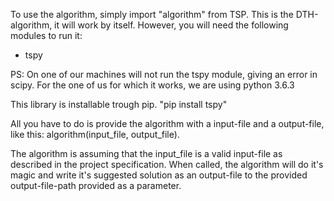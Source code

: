 To use the algorithm, simply import "algorithm" from TSP.
This is the DTH-algorithm, it will work by itself.
However, you will need the following modules to run it:
- tspy

PS: On one of our machines will not run the tspy module, giving an error in scipy.
For the one of us for which it works, we are using python 3.6.3

This library is installable trough pip.
"pip install tspy"

All you have to do is provide the algorithm with a input-file and a output-file,
like this: algorithm(input_file, output_file).

The algorithm is assuming that the input_file is a valid input-file as described in the project specification.
When called, the algorithm will do it's magic and write it's suggested solution as an output-file to the provided
output-file-path provided as a parameter.

